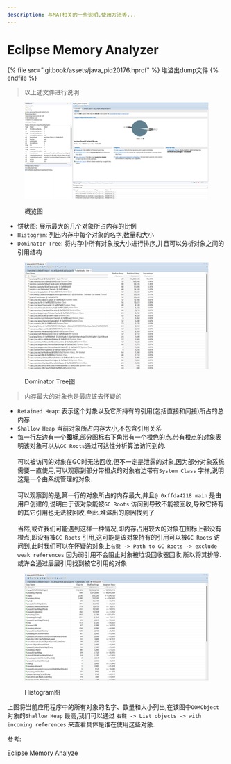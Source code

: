 ```yaml
---
description: 与MAT相关的一些说明,使用方法等...
---
```


# Eclipse Memory Analyzer

{% file src=".gitbook/assets/java_pid20176.hprof" %}
堆溢出dump文件
{% endfile %}

> 以上述文件进行说明

<figure><img src=".gitbook/assets/image.png" alt=""><figcaption><p>概览图</p></figcaption></figure>

* 饼状图: 展示最大的几个对象所占内存的比例
* `Histogram`: 列出内存中每个对象的名字,数量和大小
* `Dominator Tree`: 将内存中所有对象按大小进行排序,并且可以分析对象之间的引用结构

<figure><img src=".gitbook/assets/image (1).png" alt=""><figcaption><p>Dominator Tree图</p></figcaption></figure>

> 内存最大的对象也是最应该去怀疑的

* `Retained Heap`: 表示这个对象以及它所持有的引用(包括直接和间接)所占的总内存
* `Shallow Heap` 当前对象所占内存大小,不包含引用关系
* 每一行左边有一个**图标**,部分图标右下角带有一个橙色的点.带有橙点的对象表明该对象可以从`GC Roots`通过可达性分析算法访问到的.\
  \
  可以被访问的对象在GC时无法回收,但不一定是泄露的对象,因为部分对象系统需要一直使用,可以观察到部分带橙点的对象右边带有`System Class` 字样,说明这是一个由系统管理的对象.\
  \
  可以观察到的是,第一行的对象所占的内存最大,并且`@ 0xffda4218 main` 是由用户创建的,说明由于该对象能被`GC Roots` 访问到导致不能被回收,导致它持有的其它引用也无法被回收,至此,堆溢出的原因找到了\
  \
  当然,或许我们可能遇到这样一种情况,即内存占用较大的对象在图标上都没有橙点,即没有被`GC Roots` 引用,这可能是该对象持有的引用可以被`GC Roots` 访问到,此时我们可以在怀疑的对象上`右键 -> Path to GC Roots -> exclude weak references` 因为弱引用不会阻止对象被垃圾回收器回收,所以将其排除. 或许会通过层层引用找到被它引用的对象

<figure><img src=".gitbook/assets/image (2).png" alt=""><figcaption><p>Histogram图</p></figcaption></figure>

上图将当前应用程序中的所有对象的名字、数量和大小列出,在该图中`OOMObject` 对象的`Shallow Heap` 最高,我们可以通过 `右键 -> List objects -> with incoming references` 来查看具体是谁在使用这些对象.



参考:

[Eclipse Memory Analyze](https://blog.csdn.net/a1510841693/article/details/104770912)











